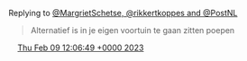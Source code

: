 Replying to [@MargrietSchetse, @rikkertkoppes and @PostNL](https://twitter.com/MargrietSchetse/status/1623334904351137792)

> Alternatief is in je eigen voortuin te gaan zitten poepen

<img src="../../media/tweet.ico" width="12" /> [Thu Feb 09 12:06:49 +0000 2023](https://twitter.com/DromerDenker/status/1623654652158918659)